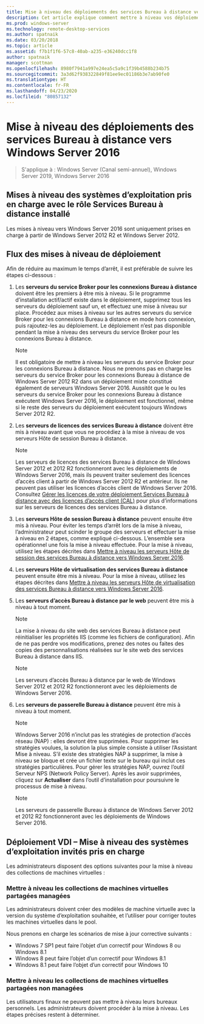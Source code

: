 ```yaml
---
title: Mise à niveau des déploiements des services Bureau à distance vers Windows Server 2016
description: Cet article explique comment mettre à niveau vos déploiements des services Bureau à distance existants vers Windows Server 2016.
ms.prod: windows-server
ms.technology: remote-desktop-services
ms.author: spatnaik
ms.date: 03/20/2018
ms.topic: article
ms.assetid: f7b1f1f6-57c8-40ab-a235-e36240dcc1f8
author: spatnaik
manager: scottman
ms.openlocfilehash: 8980f7941a997e24ea5c5a9c1f39b4588b234b75
ms.sourcegitcommit: 3a3d62f938322849f81ee9ec01186b3e7ab90fe0
ms.translationtype: HT
ms.contentlocale: fr-FR
ms.lasthandoff: 04/23/2020
ms.locfileid: "80857132"
---
```

# <a name="upgrading-your-remote-desktop-services-deployments-to-windows-server-2016"></a>Mise à niveau des déploiements des services Bureau à distance vers Windows Server 2016

>S'applique à : Windows Server (Canal semi-annuel), Windows Server 2019, Windows Server 2016

## <a name="supported-os-upgrades-with-rds-role-installed"></a>Mises à niveau des systèmes d’exploitation pris en charge avec le rôle Services Bureau à distance installé
Les mises à niveau vers Windows Server 2016 sont uniquement prises en charge à partir de Windows Server 2012 R2 et Windows Server 2012.

## <a name="flow-for-deployment-upgrades"></a>Flux des mises à niveau de déploiement
Afin de réduire au maximum le temps d’arrêt, il est préférable de suivre les étapes ci-dessous :

1. Les **serveurs du service Broker pour les connexions Bureau à distance** doivent être les premiers à être mis à niveau. Si le programme d’installation actif/actif existe dans le déploiement, supprimez tous les serveurs du déploiement sauf un, et effectuez une mise à niveau sur place. Procédez aux mises à niveau sur les autres serveurs du service Broker pour les connexions Bureau à distance en mode hors connexion, puis rajoutez-les au déploiement. Le déploiement n’est pas disponible pendant la mise à niveau des serveurs du service Broker pour les connexions Bureau à distance.

   > [!NOTE] 
   > Il est obligatoire de mettre à niveau les serveurs du service Broker pour les connexions Bureau à distance. Nous ne prenons pas en charge les serveurs du service Broker pour les connexions Bureau à distance de Windows Server 2012 R2 dans un déploiement mixte constitué également de serveurs Windows Server 2016. Aussitôt que le ou les serveurs du service Broker pour les connexions Bureau à distance exécutent Windows Server 2016, le déploiement est fonctionnel, même si le reste des serveurs du déploiement exécutent toujours Windows Server 2012 R2.

2. Les **serveurs de licences des services Bureau à distance** doivent être mis à niveau avant que vous ne procédiez à la mise à niveau de vos serveurs Hôte de session Bureau à distance.
   > [!NOTE] 
   > Les serveurs de licences des services Bureau à distance de Windows Server 2012 et 2012 R2 fonctionneront avec les déploiements de Windows Server 2016, mais ils peuvent traiter seulement des licences d’accès client à partir de Windows Server 2012 R2 et antérieur. Ils ne peuvent pas utiliser les licences d’accès client de Windows Server 2016. Consultez [Gérer les licences de votre déploiement Services Bureau à distance avec des licences d’accès client (CAL)](rds-client-access-license.md) pour plus d’informations sur les serveurs de licences des services Bureau à distance.

3. Les **serveurs Hôte de session Bureau à distance** peuvent ensuite être mis à niveau. Pour éviter les temps d’arrêt lors de la mise à niveau, l’administrateur peut scinder le groupe des serveurs et effectuer la mise à niveau en 2 étapes, comme expliqué ci-dessous. L’ensemble sera opérationnel une fois la mise à niveau effectuée. Pour la mise à niveau, utilisez les étapes décrites dans [Mettre à niveau les serveurs Hôte de session des services Bureau à distance vers Windows Server 2016](upgrade-to-rdsh.md).

4. Les **serveurs Hôte de virtualisation des services Bureau à distance** peuvent ensuite être mis à niveau. Pour la mise à niveau, utilisez les étapes décrites dans [Mettre à niveau les serveurs Hôte de virtualisation des services Bureau à distance vers Windows Server 2016](upgrade-to-rdvh.md).

5. Les **serveurs d’accès Bureau à distance par le web** peuvent être mis à niveau à tout moment.
   > [!NOTE]
   > La mise à niveau du site web des services Bureau à distance peut réinitialiser les propriétés IIS (comme les fichiers de configuration). Afin de ne pas perdre vos modifications, prenez des notes ou faites des copies des personnalisations réalisées sur le site web des services Bureau à distance dans IIS.

   > [!NOTE] 
   > Les serveurs d’accès Bureau à distance par le web de Windows Server 2012 et 2012 R2 fonctionneront avec les déploiements de Windows Server 2016.

6. Les **serveurs de passerelle Bureau à distance** peuvent être mis à niveau à tout moment.
   > [!NOTE]
   > Windows Server 2016 n’inclut pas les stratégies de protection d’accès réseau (NAP) : elles devront être supprimées. Pour supprimer les stratégies voulues, la solution la plus simple consiste à utiliser l’Assistant Mise à niveau. S’il existe des stratégies NAP à supprimer, la mise à niveau se bloque et crée un fichier texte sur le bureau qui inclut ces stratégies particulières. Pour gérer les stratégies NAP, ouvrez l’outil Serveur NPS (Network Policy Server). Après les avoir supprimées, cliquez sur **Actualiser** dans l’outil d’installation pour poursuivre le processus de mise à niveau. 

   > [!NOTE] 
   > Les serveurs de passerelle Bureau à distance de Windows Server 2012 et 2012 R2 fonctionneront avec les déploiements de Windows Server 2016.

## <a name="vdi-deployment--supported-guest-os-upgrade"></a>Déploiement VDI – Mise à niveau des systèmes d’exploitation invités pris en charge
Les administrateurs disposent des options suivantes pour la mise à niveau des collections de machines virtuelles :

### <a name="upgrade-managed-shared-vm-collections"></a>Mettre à niveau les collections de machines virtuelles partagées managées 
Les administrateurs doivent créer des modèles de machine virtuelle avec la version du système d’exploitation souhaitée, et l’utiliser pour corriger toutes les machines virtuelles dans le pool. 

Nous prenons en charge les scénarios de mise à jour corrective suivants :
- Windows 7 SP1 peut faire l’objet d’un correctif pour Windows 8 ou Windows 8.1
- Windows 8 peut faire l’objet d’un correctif pour Windows 8.1
- Windows 8.1 peut faire l’objet d’un correctif pour Windows 10

### <a name="upgrade-unmanaged-shared-vm-collections"></a>Mettre à niveau les collections de machines virtuelles partagées non managées 
Les utilisateurs finaux ne peuvent pas mettre à niveau leurs bureaux personnels. Les administrateurs doivent procéder à la mise à niveau. Les étapes précises restent à déterminer.